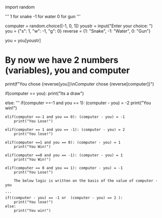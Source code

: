 import random

'''
1 for snake
-1 for water 
0 for gun
'''

computer = random.choice([-1, 0, 1])
youstr = input("Enter your choice: ")
you = {"s": 1, "w": -1, "g": 0}
reverse = {1: "Snake", -1: "Water", 0: "Gun"}

you = you[youstr]

# By now we have 2 numbers (variables), you and computer

print(f"You chose {reverse[you]}\nComputer chose {reverse[computer]}")

if(computer == you):
    print("Its a draw")

else:
    '''
    if(computer ==-1 and you == 1): (computer - you) = -2
        print("You win!")

    elif(computer ==-1 and you == 0): (computer - you) = -1
        print("You Lose!")

    elif(computer == 1 and you == -1): (computer - you) = 2
        print("You lose!")

    elif(computer ==1 and you == 0): (computer - you) = 1
        print("You Win!")

    elif(computer ==0 and you == -1): (computer - you) = 1
        print("You Win!")

    elif(computer == 0 and you == 1): computer - you) = -1
        print("You Lose!") 

        The below logic is written on the basis of the value of computer - you
 
    '''
    if((computer - you) == -1 or  (computer - you) == 2 ):
        print("You lose!")
    else:
        print("You win!") 
